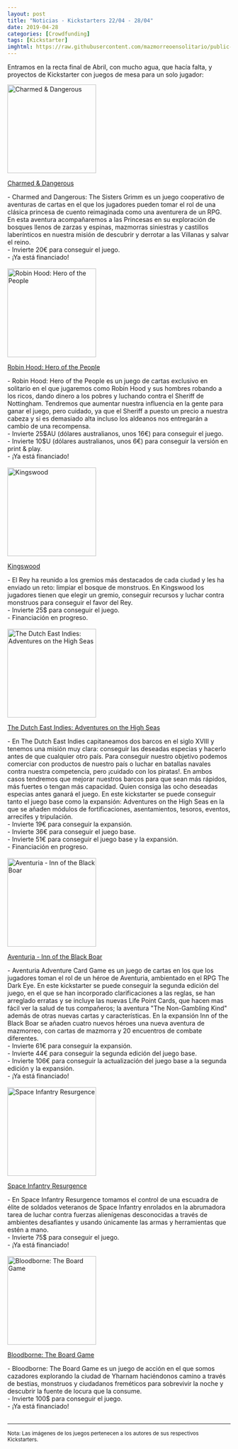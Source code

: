 ```yaml
---
layout: post
title: "Noticias - Kickstarters 22/04 - 28/04"
date: 2019-04-28
categories: [Crowdfunding]
tags: [Kickstarter]
imghtml: https://raw.githubusercontent.com/mazmorreoensolitario/public-images/master/crowdfunding/crowdfunding-19-0422-0428.jpg
---
```


Entramos en la recta final de Abril, con mucho agua, que hacía falta, y 
proyectos de Kickstarter con juegos de mesa para un solo jugador:

<div class="row">
    <div class="col-md-3">
        <img width="200" height="200"
            src="https://ksr-ugc.imgix.net/assets/024/826/674/2ccb115a33481a386da0b2d8e479618e_original.jpg?ixlib=rb-1.1.0&w=680&fit=max&v=1555634389&auto=format&gif-q=50&q=92&s=e77aa1d91193f11248551a0e49fb21c4"
            class="img-thumbnail" alt="Charmed & Dangerous">
    </div>
    <div class="col-md-9">
        <p>
            <a target="_blank" 
                href="https://www.kickstarter.com/projects/th3rdworldstudios/charmed-and-dangerous-a-princess-adventure-game?ref=mazmorreoensolitario">
                 Charmed & Dangerous
            </a>
        </p>
           - Charmed and Dangerous: The Sisters Grimm es un juego cooperativo
           de aventuras de cartas en el que los jugadores pueden tomar el rol
           de una clásica princesa de cuento reimaginada como una aventurera de
           un RPG. En esta aventura acompañaremos a las Princesas en su
           exploración de bosques llenos de zarzas y espinas, mazmorras
           siniestras y castillos laberínticos en nuestra misión de descubrir y
           derrotar a las Villanas y salvar el reino.
           <br>
          - Invierte 20€ para conseguir el juego.
          <br>
          - ¡Ya está financiado!
    </div>
</div>
<br>

<div class="row">
    <div class="col-md-3">
        <img width="200" height="200"
            src="https://ksr-ugc.imgix.net/assets/024/880/054/407c616acc8e0fbd6815f85a851e4b1d_original.png?ixlib=rb-1.1.0&crop=faces&w=1024&h=576&fit=crop&v=1556059552&auto=format&frame=1&q=92&s=9357c8871eae663d4b5c99c6d1c16180"
            class="img-thumbnail" alt="Robin Hood: Hero of the People">
    </div>
    <div class="col-md-9">
        <p>
            <a target="_blank" 
                href="https://www.kickstarter.com/projects/1958460314/robin-hood-hero-of-the-people?ref=mazmorreoensolitario">
                 Robin Hood: Hero of the People
            </a>
        </p>
           - Robin Hood: Hero of the People es un juego de cartas exclusivo en
           solitario en el que jugaremos como Robin Hood y sus hombres robando
           a los ricos, dando dinero a los pobres y luchando contra el Sheriff
           de Nottingham. Tendremos que aumentar nuestra influencia en la gente
           para ganar el juego, pero cuidado, ya que el Sheriff a puesto un
           precio a nuestra cabeza y si es demasiado alta incluso los aldeanos
           nos entregarán a cambio de una recompensa.
           <br>
          - Invierte 25$AU (dólares australianos, unos 16€) para conseguir el
            juego.
            <br>
          - Invierte 10$U (dólares australianos, unos 6€) para conseguir la
          versión en print & play.
          <br>
          - ¡Ya está financiado!
    </div>
</div>
<br>

<div class="row">
    <div class="col-md-3">
        <img width="200" height="200"
            src="https://ksr-ugc.imgix.net/assets/024/801/662/e5c28307c1303c4a1ff4f2d4ebcd3e19_original.png?ixlib=rb-1.1.0&w=680&fit=max&v=1555475591&auto=format&gif-q=50&lossless=true&s=2c06813306efad8d8527f0d9013b903b"
            class="img-thumbnail" alt="Kingswood">
    </div>
    <div class="col-md-9">
        <p>
            <a target="_blank" 
                href="https://www.kickstarter.com/projects/chadelkins/kingswood?ref=mazmorreoensolitario">
                 Kingswood
            </a>
        </p>
           - El Rey ha reunido a los gremios más destacados de cada ciudad y
           les ha enviado un reto: limpiar el bosque de monstruos. En Kingswood
           los jugadores tienen que elegir un gremio, conseguir recursos y
           luchar contra monstruos para conseguir el favor del Rey.
           <br>
          - Invierte 25$ para conseguir el juego.
          <br>
          - Financiación en progreso.
    </div>
</div>
<br>


<div class="row">
    <div class="col-md-3">
        <img width="200" height="200"
            src="https://ksr-ugc.imgix.net/assets/024/344/327/acea6b87a9853d49e054649239cab5a3_original.png?ixlib=rb-1.1.0&w=680&fit=max&v=1552048477&auto=format&gif-q=50&lossless=true&s=c01a0af352a3aac6e6429c92758de693"
            class="img-thumbnail" alt="The Dutch East Indies: Adventures on the
            High Seas">
    </div>
    <div class="col-md-9">
        <p>
            <a target="_blank" 
                href="https://www.kickstarter.com/projects/martinlooij/the-dutch-east-indies-adventures-on-the-high-seas?ref=mazmorreoensolitario">
                 The Dutch East Indies: Adventures on the High Seas
            </a>
        </p>
           - En The Dutch East Indies capitaneamos dos barcos en el siglo XVIII
           y tenemos una misión muy clara: conseguir las deseadas especias y
           hacerlo antes de que cualquier otro país. Para conseguir nuestro
           objetivo podemos comerciar con productos de nuestro país o luchar en
           batallas navales contra nuestra competencia, pero ¡cuidado con los
           piratas!. En ambos casos tendremos que mejorar nuestros barcos para
           que sean más rápidos, más fuertes o tengan más capacidad. Quien
           consiga las ocho deseadas especias antes ganará el juego.
           En este kickstarter se puede conseguir tanto el juego base como la
           expansión: Adventures on the High Seas en la que se añaden módulos
           de fortificaciones, asentamientos, tesoros, eventos, arrecifes y
           tripulación.
           <br>
           - Invierte 19€ para conseguir la expansión.
           <br>
          - Invierte 36€ para conseguir el juego base.
          <br>
          - Invierte 51€ para conseguir el juego base y la expansión.
            <br>
          - Financiación en progreso.
    </div>
</div>
<br>

<div class="row">
    <div class="col-md-3">
        <img width="200" height="200"
            src="https://ksr-ugc.imgix.net/assets/024/816/636/e02246c1df4335d4dbf062eacaeee60d_original.png?ixlib=rb-1.1.0&w=680&fit=max&v=1555576398&auto=format&gif-q=50&lossless=true&s=50977667df938e7828bdaae3854354d5"
            class="img-thumbnail" alt="Aventuria - Inn of the Black Boar">
    </div>
    <div class="col-md-9">
        <p>
            <a target="_blank" 
                href="https://www.kickstarter.com/projects/ulissesspiele/aventuria-inn-of-the-black-boar-0?ref=mazmorreoensolitario">
                 Aventuria - Inn of the Black Boar
            </a>
        </p>
           - Aventuria Adventure Card Game es un juego de cartas en los que los
           jugadores toman el rol de un héroe de Aventuria, ambientado en el
           RPG The Dark Eye. En este kickstarter se puede conseguir la segunda
           edición del juego, en el que se han incorporado clarificaciones a
           las reglas, se han arreglado erratas y se incluye las nuevas Life
           Point Cards, que hacen mas fácil ver la salud de tus compañeros; la
           aventura "The Non-Gambling Kind" además de otras nuevas cartas y
           características. En la expansión Inn of the Black Boar se añaden
           cuatro nuevos héroes una nueva aventura de mazmorreo, con cartas de
           mazmorra y 20 encuentros de combate diferentes. 
           <br>
           - Invierte 61€ para conseguir la expansión.
           <br>
           - Invierte 44€ para conseguir la segunda edición del juego base.
           <br>
           - Invierte 106€ para conseguir la actualización del juego base a la
            segunda edición y la expansión.
            <br>
          - ¡Ya está financiado!
    </div>
</div>
<br>

<div class="row">
    <div class="col-md-3">
        <img width="200" height="200"
            src="https://ksr-ugc.imgix.net/assets/024/883/422/2b550f2e8a489f49fb83c28c810c0bdb_original.jpg?ixlib=rb-1.1.0&w=680&fit=max&v=1556083319&auto=format&gif-q=50&q=92&s=c10dc4c3aee45c9625c2455b1b45ae68"
            class="img-thumbnail" alt="Space Infantry Resurgence">
    </div>
    <div class="col-md-9">
        <p>
            <a target="_blank" 
                href="https://www.kickstarter.com/projects/lnlp/space-infantry-resurgence?ref=mazmorreoensolitario">
                 Space Infantry Resurgence
            </a>
        </p>
            - En Space Infantry Resurgence tomamos el control de una escuadra
           de élite de soldados veteranos de Space Infantry enrolados en la
           abrumadora tarea de luchar contra fuerzas alienígenas desconocidas a
           través de ambientes desafiantes y usando únicamente las armas y
           herramientas que estén a mano.
           <br>
           - Invierte 75$ para conseguir el juego.
            <br>
          - ¡Ya está financiado!
    </div>
</div>
<br>

<div class="row">
    <div class="col-md-3">
        <img width="200" height="200"
            src="https://ksr-ugc.imgix.net/assets/024/855/947/cd0645f4f6d4f7964f10e51f72296b64_original.jpg?ixlib=rb-1.1.0&w=680&fit=max&v=1555902117&auto=format&gif-q=50&q=92&s=859356b9d0a09b758c633084d6bd6740"
            class="img-thumbnail" alt="Bloodborne: The Board Game">
    </div>
    <div class="col-md-9">
        <p>
            <a target="_blank" 
                href="https://www.kickstarter.com/projects/cmon/bloodborne-the-board-game?ref=mazmorreoensolitario">
                 Bloodborne: The Board Game
            </a>
        </p>
            - Bloodborne: The Board Game es un juego de acción en el que somos
           cazadores explorando la ciudad de Yharnam haciéndonos camino a
           través de bestias, monstruos y ciudadanos freméticos para sobrevivir
           la noche y descubrir la fuente de locura que la consume. 
           <br>
           - Invierte 100$ para conseguir el juego.
            <br>
          - ¡Ya está financiado!
    </div>
</div>
<br>


<hr>

<small>Nota: Las imágenes de los juegos pertenecen a los autores de sus
respectivos Kickstarters.</small>
